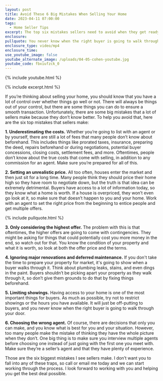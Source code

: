 ```yaml
---
layout: post
title: Avoid These 6 Big Mistakes When Selling Your Home
date: 2023-04-11 07:00:00
tags:
  - Home Seller Tips
excerpt: The top six mistakes sellers need to avoid when they get ready to sell.
enclosure:
pullquote: You never know when the right buyer is going to walk through your door.
enclosure_type: video/mp4
enclosure_time:
use_youtube_image: false
youtube_alternate_image: /uploads/04-05-cohen-youtube.jpg
youtube_code: fbxiufzck_0
---
```

{% include youtube.html %}

{% include excerpt.html %}

If you’re thinking about selling your home, you should know that you have a lot of control over whether things go well or not. There will always be things out of your control, but there are some things you can do to ensure a smooth transaction. Unfortunately, there are some big mistakes that a lot of sellers make because they don’t know better. To help you avoid that, here are the six top mistakes that sellers make:&nbsp;

**1\. Underestimating the costs.** Whether you’re going to list with an agent or by yourself, there are still a lot of fees that many people don’t know about beforehand. This includes things like prorated taxes, insurance, preparing the deed, repairs beforehand or during negotiations, potential buyer concessions, closing costs, settlement fees, and more. Oftentimes, people don’t know about the true costs that come with selling, in addition to any commission for an agent. Make sure you’re prepared for all of this.&nbsp;

**2\. Setting an unrealistic price.** All too often, houses enter the market and then just sit for a long time. Many people think they should price their home high so they have room to negotiate down, but the truth is that idea can be extremely detrimental. Buyers have access to a lot of information today, so they know what a home is worth. If a house is overpriced, they won’t even go look at it, so make sure that doesn’t happen to you and your home. Work with an agent to set the right price from the beginning to entice people and get multiple offers.&nbsp;

{% include pullquote.html %}

**3\. Only considering the highest offer.** The problem with this is that oftentimes, the higher offers are going to come with contingencies. They might be asking for things that could potentially cost you more money in the end, so watch out for that. You know the condition of your property and what it is worth, so look at both the offer price and the terms.&nbsp;

**4\. Ignoring major renovations and deferred maintenance.** If you don't take the time to prepare your property for market, it's going to show when a buyer walks through it. Think about plumbing leaks, stains, and even dings in the paint. Buyers shouldn’t be picking apart your property as they walk through it, so don’t give them grounds to do that by fixing things beforehand.&nbsp;

**5\. Limiting showings.** Having access to your home is one of the most important things for buyers. As much as possible, try not to restrict showings or the hours you have available. It will just be off-putting to buyers, and you never know when the right buyer is going to walk through your door.&nbsp;

**6\. Choosing the wrong agent.** Of course, there are decisions that only you can make, and you know what is best for you and your situation. However, too many people make the mistake of thinking they have the whole picture when they don’t. One big thing is to make sure you interview multiple agents before choosing one instead of just going with the first one you meet with. Make sure they’re a seller’s agent and that they have plenty of experience.&nbsp;

Those are the six biggest mistakes I see sellers make. I don’t want you to fall into any of these traps, so call or email me today and we can start working through the process. I look forward to working with you and helping you get the best deal possible.&nbsp;